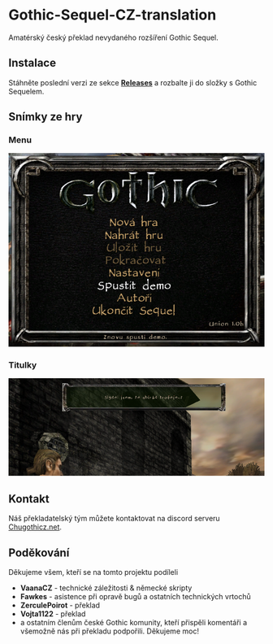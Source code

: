 # Gothic-Sequel-CZ-translation
Amatérský český překlad nevydaného rozšíření Gothic Sequel.

## Instalace
Stáhněte poslední verzi ze sekce [__Releases__](https://github.com/auronen/Gothic-Sequel-CZ-translation/releases) a rozbalte ji do složky s Gothic Sequelem.

## Snímky ze hry
### Menu

![hlavní nabídka](https://github.com/auronen/Gothic-Sequel-CZ-translation/blob/main/assets/screenshots/Sequel_menu_cz.png?raw=true)


### Titulky

![hlavní nabídka](https://github.com/auronen/Gothic-Sequel-CZ-translation/blob/main/assets/screenshots/Sequel_titulek.png?raw=true)


## Kontakt
Náš překladatelský tým můžete kontaktovat na discord serveru [Chugothicz.net](https://discord.gg/htnmscAhfF).

## Poděkování
Děkujeme všem, kteří se na tomto projektu podíleli
* __VaanaCZ__ - technické záležitosti & německé skripty
* __Fawkes__ - asistence při opravě bugů a ostatních technických vrtochů
* __ZerculePoirot__ - překlad
* __Vojta1122__ - překlad
* a ostatním členům české Gothic komunity, kteří přispěli komentáři a všemožně nás při překladu podpořili. Děkujeme moc!

